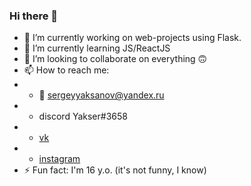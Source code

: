 ### Hi there 👋

- 🔭 I’m currently working on web-projects using Flask.
- 🌱 I’m currently learning JS/ReactJS
- 👯 I’m looking to collaborate on everything 🙃
- 📫 How to reach me:
- - 📧 sergeyyaksanov@yandex.ru
- - discord Yakser#3658
- - [vk](https://vk.com/yakser)
- - [instagram](https://www.instagram.com/y4kser/)
- ⚡ Fun fact: I'm 16 y.o. (it's not funny, I know)

